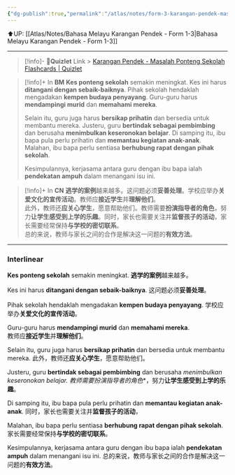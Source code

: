 ```yaml
---
{"dg-publish":true,"permalink":"/atlas/notes/form-3-karangan-pendek-masalah-ponteng-sekolah/","noteIcon":""}
---
```


⬆️UP: [[Atlas/Notes/Bahasa Melayu Karangan Pendek - Form 1-3\|Bahasa Melayu Karangan Pendek - Form 1-3]]

---
> [!info]- 🔗**Quizlet** Link > [Karangan Pendek - Masalah Ponteng Sekolah Flashcards | Quizlet](https://quizlet.com/my/960183739/karangan-pendek-masalah-ponteng-sekolah-flash-cards/?i=1vbzw5&x=1jqt)

> [!info]+ In **BM**
> **Kes ponteng sekolah** semakin meningkat. Kes ini harus **ditangani dengan sebaik-baiknya**. Pihak sekolah hendaklah mengadakan **kempen budaya penyayang**. Guru-guru harus **mendampingi murid** dan **memahami mereka**.  
> 
> Selain itu, guru juga harus **bersikap prihatin** dan bersedia untuk membantu mereka. Justeru, guru **bertindak sebagai pembimbing** dan berusaha **menimbulkan keseronokan belajar**. Di samping itu, ibu bapa pula perlu prihatin dan **memantau kegiatan anak-anak**. Malahan, ibu bapa perlu sentiasa **berhubung rapat dengan pihak sekolah**.  
> 
> Kesimpulannya, kerjasama antara guru dengan ibu bapa ialah **pendekatan ampuh** dalam menangani isu ini.

> [!info]+ In **CN**
> **逃学的案例**越来越多。这问题必须**妥善处理**。学校应举办**关爱文化的宣传活动**。教师应**接近学生**并**理解他们**。  
> 此外，教师还**应关⼼学生**，愿意帮助他们。教师需要**扮演指导者的⻆⾊**，努⼒**让学生感受到上学的乐趣**。同时，家⻓也需要关注并**监督孩⼦的活动**，家长需要经常保持**与学校的密切联系**。  
> 总的来说，教师与家⻓之间的合作是解决这⼀问题的**有效⽅法**。

---
### Interlinear

**Kes ponteng sekolah** semakin meningkat. 
**逃学的案例**越来越多。
 
Kes ini harus **ditangani dengan sebaik-baiknya**. 
这问题必须**妥善处理**。
 
Pihak sekolah hendaklah mengadakan **kempen budaya penyayang**. 
学校应举办**关爱文化的宣传活动**。

Guru-guru harus **mendampingi murid** dan **memahami mereka**.  
教师应**接近学生**并**理解他们**。  
 
Selain itu, guru juga harus **bersikap prihatin** dan bersedia untuk membantu mereka. 
此外，教师还**应关⼼学生**，愿意帮助他们。 

Justeru, guru **bertindak sebagai pembimbing** dan berusaha **menimbulkan keseronokan belajar*. 
教师需要**扮演指导者的⻆⾊**，努⼒**让学生感受到上学的乐趣**。

Di samping itu, ibu bapa pula perlu prihatin dan **memantau kegiatan anak-anak**. 
同时，家⻓也需要关注并**监督孩⼦的活动**，

Malahan, ibu bapa perlu sentiasa **berhubung rapat dengan pihak sekolah**.  
家长需要经常保持**与学校的密切联系**。  

Kesimpulannya, kerjasama antara guru dengan ibu bapa ialah **pendekatan ampuh** dalam menangani isu ini.
总的来说，教师与家⻓之间的合作是解决这⼀问题的**有效⽅法**。
